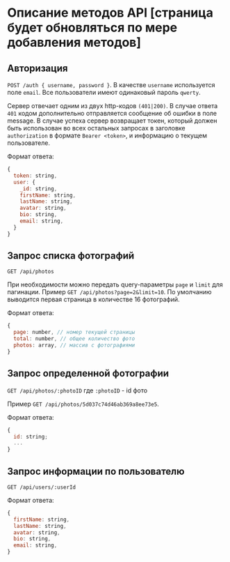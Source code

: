 # Описание методов API [страница будет обновляться по мере добавления методов]

## Авторизация

`POST /auth { username, password }`. В качестве `username` используется поле `email`. Все пользователи имеют одинаковый пароль `qwerty`.

Сервер отвечает одним из двух http-кодов `(401|200)`. В случае ответа `401` кодом дополнительно отправляется сообщение об ошибки в поле message. В случае успеха сервер возвращает токен, который должен быть использован во всех остальных запросах в заголовке `authorization` в формате `Bearer <token>`, и информацию о текущем пользователе.

Формат ответа:

```javascript
{
  token: string,
  user: {
    _id: string,
    firstName: string,
    lastName: string,
    avatar: string,
    bio: string,
    email: string,
  }
}
```

## Запрос списка фотографий

`GET /api/photos`

При необходимости можно передать query-параметры `page` и `limit` для пагинации. Пример `GET /api/photos?page=2&limit=10`. По умолчанию выводится первая страница в количестве 16 фотографий.

Формат ответа:

```javascript
{
  page: number, // номер текущей страницы
  total: number, // общее количество фото
  photos: array, // массив с фотографиями
}
```

## Запрос определенной фотографии

`GET /api/photos/:photoID` где `:photoID` - id фото

Пример `GET /api/photos/5d037c74d46ab369a8ee73e5`.

Формат ответа:

```javascript
{
  id: string;
  ...
}
```

## Запрос информации по пользователю

`GET /api/users/:userId`

Формат ответа:

```javascript
{
  firstName: string,
  lastName: string,
  avatar: string,
  bio: string,
  email: string,
}
```